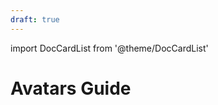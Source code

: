 ```yaml
---
draft: true
---
```

import DocCardList from '@theme/DocCardList'

# Avatars Guide
<!--
TODO:
-->

<DocCardList />
